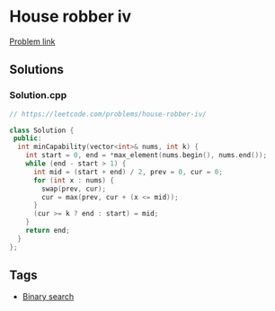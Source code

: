 # House robber iv

[Problem link](https://leetcode.com/problems/house-robber-iv/)

## Solutions


### Solution.cpp
```cpp
// https://leetcode.com/problems/house-robber-iv/

class Solution {
 public:
  int minCapability(vector<int>& nums, int k) {
    int start = 0, end = *max_element(nums.begin(), nums.end());
    while (end - start > 1) {
      int mid = (start + end) / 2, prev = 0, cur = 0;
      for (int x : nums) {
        swap(prev, cur);
        cur = max(prev, cur + (x <= mid));
      }
      (cur >= k ? end : start) = mid;
    }
    return end;
  }
};
```
## Tags

* [Binary search](/README.md#Binary_search)
